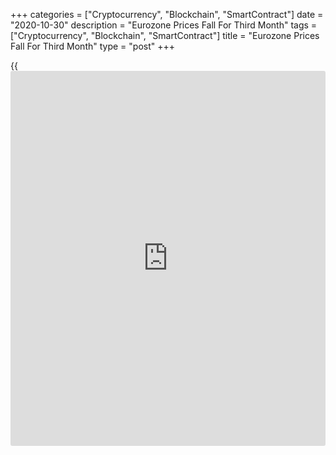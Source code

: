 +++
categories = ["Cryptocurrency", "Blockchain", "SmartContract"]
date = "2020-10-30"
description = "Eurozone Prices Fall For Third Month"
tags = ["Cryptocurrency", "Blockchain", "SmartContract"]
title = "Eurozone Prices Fall For Third Month"
type = "post"
+++

{{<iframe id="large-banner" src="https://www.bounty.group/#slide=20.0" width="100%" height="600" scrolling="no" style="border: 0px solid rgb(216, 221, 230); border-radius: 3px;">}}

Eurozone's consumer prices declined for a third straight month in
October and core inflation held steady, flash estimates from Eurostat
showed on Friday.

The harmonized consumer price index decreased 0.3 percent, same as in
September. The fall was in line with economists' expectations.

Compared to the previous month, prices rose 0.2 percent in October.

Core inflation, which excludes prices of energy, food, alcohol and
tobacco, was 0.2 percent in October, same as in September. The core CPI
edged up 0.1 percent from the previous month.

Prices in the food, alcohol and tobacco rose 2.0 percent after a 1.8
percent increase in September. Service costs grew 0.4 percent after a
0.5 percent gain in September.

Non-energy industrial goods prices fell 0.1 percent following a 0.3
percent drop in September. Energy prices slumped 8.4 percent after an
8.2 percent decline in the previous month.

Eurostat is set to release the full CPI data for October on November 18.

For comments and feedback [contact](https://www.playgroundfx.com/contact/): editorial@rtt[news](https://www.letsplayfx.com/blog/forex-news-website/).com

[Economic News][1]

 **What parts of the world are seeing the best (and worst) economic
performances lately? Click[here][2] to check out our [Econ Scorecard][2]
and find out! See up-to-the-moment [ranking](https://www.playgroundfx.com/blog/crypto-exchange-ranking/)s for the best and worst
performers in [GDP][3], [unemployment rate][4], [inflation][2] and much
more.**

   1. www.rtt[news](https://www.letsplayfx.com/blog/forex-news-website/).com/Content/EconomicNews.aspx
   2. www.rtt[news](https://www.letsplayfx.com/blog/forex-news-website/).com/economic-scorecard/world-rank/CPI/highest-performance.aspx
   3. www.rtt[news](https://www.letsplayfx.com/blog/forex-news-website/).com/economic-scorecard/world-rank/GDP/highest-performance.aspx
   4. www.rtt[news](https://www.letsplayfx.com/blog/forex-news-website/).com/economic-scorecard/world-rank/unemployment-rate/lowest-performance.aspx